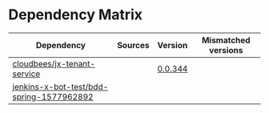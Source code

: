 # Dependency Matrix

Dependency | Sources | Version | Mismatched versions
---------- | ------- | ------- | -------------------
[cloudbees/jx-tenant-service](https://github.com/cloudbees/jx-tenant-service) |  | [0.0.344](https://github.com/cloudbees/jx-tenant-service/releases/tag/v0.0.344) | 
[jenkins-x-bot-test/bdd-spring-1577962892](https://github.com/jenkins-x-bot-test/bdd-spring-1577962892.git) |  | []() | 
